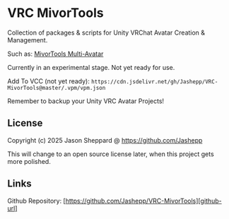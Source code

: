 # VRC MivorTools

Collection of packages & scripts for Unity VRChat Avatar Creation & Management.

Such as: [MivorTools Multi-Avatar](./MivorTools/MultiAvatar/README.md)

Currently in an experimental stage. Not yet ready for use.

Add To VCC (not yet ready): `https://cdn.jsdelivr.net/gh/Jashepp/VRC-MivorTools@master/.vpm/vpm.json`

Remember to backup your Unity VRC Avatar Projects!

## License

Copyright (c) 2025 Jason Sheppard @ https://github.com/Jashepp

This will change to an open source license later, when this project gets more polished.

## Links

Github Repository: [https://github.com/Jashepp/VRC-MivorTools][github-url]

[github-url]: https://github.com/Jashepp/VRC-MivorTools
[github-releases]: https://github.com/Jashepp/VRC-MivorTools/releases
[github-tags]: https://github.com/Jashepp/VRC-MivorTools/tags
